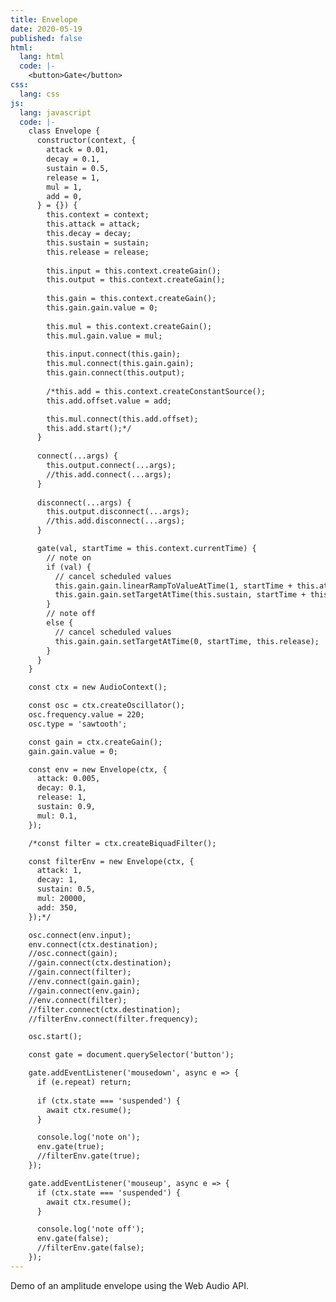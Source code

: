 ```yaml
---
title: Envelope
date: 2020-05-19
published: false
html:
  lang: html
  code: |-
    <button>Gate</button>
css:
  lang: css
js:
  lang: javascript
  code: |-
    class Envelope {
      constructor(context, {
        attack = 0.01,
        decay = 0.1,
        sustain = 0.5,
        release = 1,
        mul = 1,
        add = 0,
      } = {}) {
        this.context = context;
        this.attack = attack;
        this.decay = decay;
        this.sustain = sustain;
        this.release = release;
        
        this.input = this.context.createGain();
        this.output = this.context.createGain();
        
        this.gain = this.context.createGain();
        this.gain.gain.value = 0;
        
        this.mul = this.context.createGain();
        this.mul.gain.value = mul;
        
        this.input.connect(this.gain);
        this.mul.connect(this.gain.gain);
        this.gain.connect(this.output);
        
        /*this.add = this.context.createConstantSource();
        this.add.offset.value = add;

        this.mul.connect(this.add.offset);
        this.add.start();*/
      }
      
      connect(...args) {
        this.output.connect(...args);
        //this.add.connect(...args);
      }
      
      disconnect(...args) {
        this.output.disconnect(...args);
        //this.add.disconnect(...args);
      }

      gate(val, startTime = this.context.currentTime) {
        // note on
        if (val) {
          // cancel scheduled values
          this.gain.gain.linearRampToValueAtTime(1, startTime + this.attack);
          this.gain.gain.setTargetAtTime(this.sustain, startTime + this.attack, this.decay);
        }
        // note off
        else {
          // cancel scheduled values
          this.gain.gain.setTargetAtTime(0, startTime, this.release);
        }
      }
    }

    const ctx = new AudioContext();

    const osc = ctx.createOscillator();
    osc.frequency.value = 220;
    osc.type = 'sawtooth';

    const gain = ctx.createGain();
    gain.gain.value = 0;

    const env = new Envelope(ctx, {
      attack: 0.005,
      decay: 0.1,
      release: 1,
      sustain: 0.9,
      mul: 0.1,
    });

    /*const filter = ctx.createBiquadFilter();

    const filterEnv = new Envelope(ctx, {
      attack: 1,
      decay: 1,
      sustain: 0.5,
      mul: 20000,
      add: 350,
    });*/

    osc.connect(env.input);
    env.connect(ctx.destination);
    //osc.connect(gain);
    //gain.connect(ctx.destination);
    //gain.connect(filter);
    //env.connect(gain.gain);
    //gain.connect(env.gain);
    //env.connect(filter);
    //filter.connect(ctx.destination);
    //filterEnv.connect(filter.frequency);

    osc.start();

    const gate = document.querySelector('button');

    gate.addEventListener('mousedown', async e => {
      if (e.repeat) return;
      
      if (ctx.state === 'suspended') {
        await ctx.resume();
      }

      console.log('note on');
      env.gate(true);
      //filterEnv.gate(true);
    });

    gate.addEventListener('mouseup', async e => {
      if (ctx.state === 'suspended') {
        await ctx.resume();
      }

      console.log('note off');
      env.gate(false);
      //filterEnv.gate(false);
    });
---
```

Demo of an amplitude envelope using the Web Audio API.
